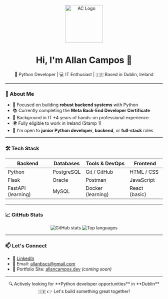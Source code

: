 <p align="center">
  <img src="https://github.com/allancampos/allancampos/blob/main/assets/ac-logo.gif" width="120" alt="AC Logo" />
</p>

<h1 align="center">Hi, I'm Allan Campos 👋</h1>
<p align="center">🚀 Python Developer | 💻 IT Enthusiast | 🇮🇪 Based in Dublin, Ireland</p>

---

### 💼 About Me

- 🎯 Focused on building **robust backend systems** with Python
- 📚 Currently completing the **Meta Back-End Developer Certificate**
- 🧠 Background in IT +4 years of hands-on professional experience
- 🌍 Fully eligible to work in Ireland (Stamp 1)
- 💬 I'm open to **junior Python developer**, **backend**, or **full-stack** roles

---

### 🛠️ Tech Stack

| Backend       | Databases         | Tools & DevOps     | Frontend     |
|---------------|-------------------|---------------------|--------------|
| Python        | PostgreSQL        | Git / GitHub        | HTML / CSS   |
| Flask         | Oracle            | Postman             | JavaScript   |
| FastAPI (learning) | MySQL  | Docker (learning)   | React (basic)|

---
<!-- 
### 📂 Featured Projects

> 💡 *Click the repo name to explore more.*

- 🔧 [**Flask REST API - Task Manager**](https://github.com/allancampos/flask-task-manager)  
  A full CRUD API with user auth, PostgreSQL, and JWT.

- 🌐 [**Personal Portfolio Site**](https://github.com/allancampos/portfolio)  
  Showcasing projects and skills using Flask & HTML/CSS.

- 🧹 [**Python Automation Scripts**](https://github.com/allancampos/python-utilities)  
  Useful mini tools to clean files, rename folders, scrape data, etc.

---
 -->
### 📈 GitHub Stats

<p align="center">
  <img src="https://github-readme-stats.vercel.app/api?username=allancampos&show_icons=true&theme=radical" alt="GitHub stats" />
  <img src="https://github-readme-stats.vercel.app/api/top-langs/?username=allancampos&layout=compact&theme=radical" alt="Top languages" />
</p>

---

### 📫 Let's Connect

- 🔗 [LinkedIn](https://www.linkedin.com/in/allanborgescampos)  
- 📧 Email: allanbscs@gmail.com  
- 🧠 Portfolio Site: [allancampos.dev](https://allancampos.dev) *(coming soon)*  

---

<p align="center">
  🔍 Actively looking for **Python developer opportunities** in **Dublin** 🇮🇪  
  👉 Let's build something great together!
</p>
